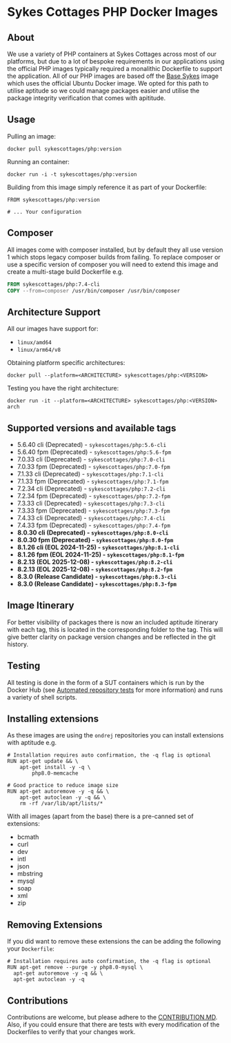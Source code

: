 # Sykes Cottages PHP Docker Images

## About

We use a variety of PHP containers at Sykes Cottages across most of our platforms, but due to a lot of bespoke requirements in our applications using the official PHP images typically required a monalithic Dockerfile to support the application.
All of our PHP images are based off the [Base Sykes](https://github.com/SykesCottages/docker-base) image which uses the official Ubuntu Docker image.
We opted for this path to utilise aptitude so we could manage packages easier and utilise the package integrity verification that comes with apititude.

## Usage

Pulling an image:
```
docker pull sykescottages/php:version
```

Running an container:
```
docker run -i -t sykescottages/php:version
```

Building from this image simply reference it as part of your Dockerfile:

```
FROM sykescottages/php:version

# ... Your configuration
```

## Composer

All images come with composer installed, but by default they all use version 1 which stops legacy composer builds from failing. 
To replace composer or use a specific version of composer you will need to extend this image and create a multi-stage build Dockerfile e.g. 

```dockerfile
FROM sykescottages/php:7.4-cli
COPY --from=composer /usr/bin/composer /usr/bin/composer
```

## Architecture Support

All our images have support for:
- `linux/amd64`
- `linux/arm64/v8`

Obtaining platform specific architectures:

```shell
docker pull --platform=<ARCHITECTURE> sykescottages/php:<VERSION>
```

Testing you have the right architecture:

```shell
docker run -it --platform=<ARCHITECTURE> sykescottages/php:<VERSION> arch
```

## Supported versions and available tags
- 5.6.40 cli (Deprecated) - `sykescottages/php:5.6-cli`
- 5.6.40 fpm (Deprecated) - `sykescottages/php:5.6-fpm`
- 7.0.33 cli (Deprecated) - `sykescottages/php:7.0-cli`
- 7.0.33 fpm (Deprecated) - `sykescottages/php:7.0-fpm`
- 7.1.33 cli (Deprecated) - `sykescottages/php:7.1-cli`
- 7.1.33 fpm (Deprecated) - `sykescottages/php:7.1-fpm`
- 7.2.34 cli (Deprecated) - `sykescottages/php:7.2-cli`
- 7.2.34 fpm (Deprecated) - `sykescottages/php:7.2-fpm`
- 7.3.33 cli (Deprecated) - `sykescottages/php:7.3-cli`
- 7.3.33 fpm (Deprecated) - `sykescottages/php:7.3-fpm`
- 7.4.33 cli (Deprecated) - `sykescottages/php:7.4-cli`
- 7.4.33 fpm (Deprecated) - `sykescottages/php:7.4-fpm`
- **8.0.30 cli (Deprecated) - `sykescottages/php:8.0-cli`**
- **8.0.30 fpm (Deprecated) - `sykescottages/php:8.0-fpm`**
- **8.1.26 cli (EOL 2024-11-25) - `sykescottages/php:8.1-cli`**
- **8.1.26 fpm (EOL 2024-11-25) - `sykescottages/php:8.1-fpm`**
- **8.2.13 (EOL 2025-12-08) - `sykescottages/php:8.2-cli`**
- **8.2.13 (EOL 2025-12-08) - `sykescottages/php:8.2-fpm`**
- **8.3.0 (Release Candidate) - `sykescottages/php:8.3-cli`**
- **8.3.0 (Release Candidate) - `sykescottages/php:8.3-fpm`**

## Image Itinerary

For better visibility of packages there is now an included aptitude itinerary with each tag, this is located in the corresponding folder to the tag.
This will give better clarity on package version changes and be reflected in the git history.

## Testing

All testing is done in the form of a SUT containers which is run by the Docker Hub (see [Automated repository tests](https://docs.docker.com/docker-hub/builds/automated-testing/) for more information) and runs a variety of shell scripts.

## Installing extensions

As these images are using the `ondrej` repositories you can install extensions with aptitude e.g.

```shell script
# Installation requires auto confirmation, the -q flag is optional
RUN apt-get update && \
    apt-get install -y -q \
        php8.0-memcache

# Good practice to reduce image size
RUN apt-get autoremove -y -q && \
    apt-get autoclean -y -q && \
    rm -rf /var/lib/apt/lists/*
```

With all images (apart from the base) there is a pre-canned set of extensions:
- bcmath
- curl
- dev
- intl
- json
- mbstring
- mysql
- soap
- xml
- zip

## Removing Extensions

If you did want to remove these extensions the can be adding the following your `Dockerfile`:
```shell script
# Installation requires auto confirmation, the -q flag is optional
RUN apt-get remove --purge -y php8.0-mysql \
  apt-get autoremove -y -q && \
  apt-get autoclean -y -q
```

## Contributions

Contributions are welcome, but please adhere to the [CONTRIBUTION.MD](https://github.com/SykesCottages/docker-php/blob/master/CONTRIBUTION.MD). Also, if you could ensure that there are tests with every modification of the Dockerfiles to verify that your changes work.
